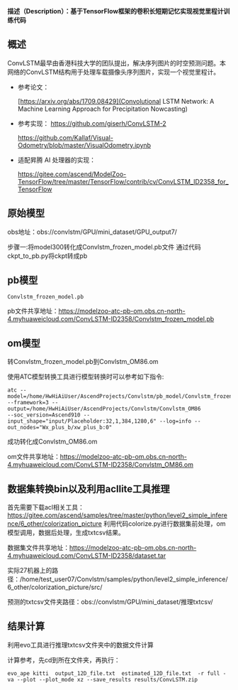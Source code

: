 **描述（Description）：基于TensorFlow框架的卷积长短期记忆实现视觉里程计训练代码** 

<h2 id="概述.md">概述</h2>

ConvLSTM最早由香港科技大学的团队提出，解决序列图片的时空预测问题。本网络的ConvLSTM结构用于处理车载摄像头序列图片，实现一个视觉里程计。

- 参考论文：

    [https://arxiv.org/abs/1709.08429](Convolutional LSTM Network: A Machine Learning Approach for Precipitation Nowcasting)


- 参考实现：
  https://github.com/giserh/ConvLSTM-2
  
  https://github.com/Kallaf/Visual-Odometry/blob/master/VisualOdometry.ipynb


- 适配昇腾 AI 处理器的实现：

  https://gitee.com/ascend/ModelZoo-TensorFlow/tree/master/TensorFlow/contrib/cv/ConvLSTM_ID2358_for_TensorFlow



<h2 id="概述.md">原始模型</h2>

obs地址：obs://convlstm/GPU/mini_dataset/GPU_output7/



步骤一:将model300转化成Convlstm_frozen_model.pb文件
通过代码ckpt_to_pb.py将ckpt转成pb



<h2 id="概述.md">pb模型</h2>

```
Convlstm_frozen_model.pb
```
pb文件共享地址：https://modelzoo-atc-pb-om.obs.cn-north-4.myhuaweicloud.com/ConvLSTM-ID2358/Convlstm_frozen_model.pb



<h2 id="概述.md">om模型</h2>

转Convlstm_frozen_model.pb到Convlstm_OM86.om

使用ATC模型转换工具进行模型转换时可以参考如下指令:

```
atc --model=/home/HwHiAiUser/AscendProjects/Convlstm/pb_model/Convlstm_frozen_model.pb --framework=3 --output=/home/HwHiAiUser/AscendProjects/Convlstm/Convlstm_OM86
--soc_version=Ascend910 --input_shape="input/Placeholder:32,1,384,1280,6" --log=info --out_nodes="Wx_plus_b/xw_plus_b:0"
```

成功转化成Convlstm_OM86.om

om文件共享地址：https://modelzoo-atc-pb-om.obs.cn-north-4.myhuaweicloud.com/ConvLSTM-ID2358/Convlstm_OM86.om



<h2 id="概述.md">数据集转换bin以及利用acllite工具推理</h2>

首先需要下载acl相关工具：
https://gitee.com/ascend/samples/tree/master/python/level2_simple_inference/6_other/colorization_picture
利用代码colorize.py进行数据集前处理，om模型调用，数据后处理，生成txtcsv结果。

数据集文件共享地址：https://modelzoo-atc-pb-om.obs.cn-north-4.myhuaweicloud.com/ConvLSTM-ID2358/dataset.tar

实际27机器上的路径：/home/test_user07/Convlstm/samples/python/level2_simple_inference/6_other/colorization_picture/src/

预测的txtcsv文件夹路径：obs://convlstm/GPU/mini_dataset/推理txtcsv/




<h2 id="概述.md">结果计算</h2>

利用evo工具进行推理txtcsv文件夹中的数据文件计算

计算参考，先cd到所在文件夹，再执行：

```
evo_ape kitti  output_12D_file.txt  estimated_12D_file.txt  -r full -va --plot --plot_mode xz --save_results results/ConvLSTM.zip

```








